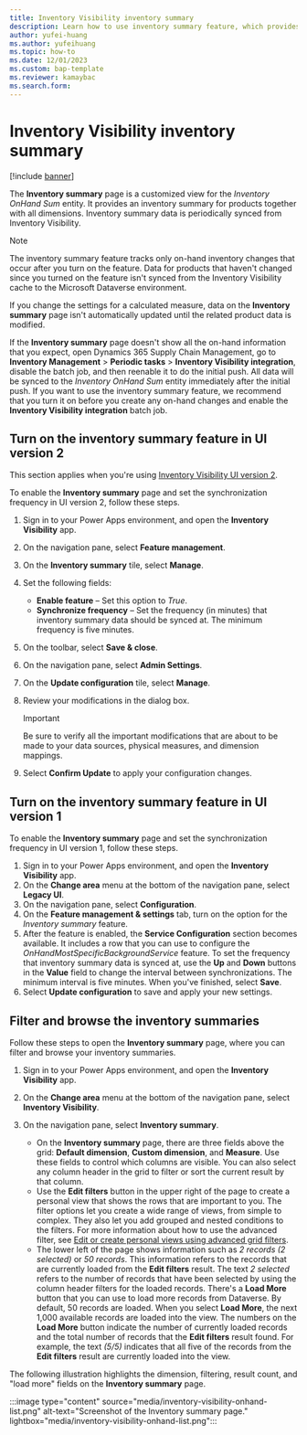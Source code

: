 ```yaml
---
title: Inventory Visibility inventory summary
description: Learn how to use inventory summary feature, which provides an inventory summary for products together with all dimensions.
author: yufei-huang
ms.author: yufeihuang
ms.topic: how-to
ms.date: 12/01/2023
ms.custom: bap-template
ms.reviewer: kamaybac
ms.search.form:
---
```


# Inventory Visibility inventory summary

[!include [banner](../includes/banner.md)]

The **Inventory summary** page is a customized view for the *Inventory OnHand Sum* entity. It provides an inventory summary for products together with all dimensions. Inventory summary data is periodically synced from Inventory Visibility.

> [!NOTE]
> The inventory summary feature tracks only on-hand inventory changes that occur after you turn on the feature. Data for products that haven't changed since you turned on the feature isn't synced from the Inventory Visibility cache to the Microsoft Dataverse environment.
>
> If you change the settings for a calculated measure, data on the **Inventory summary** page isn't automatically updated until the related product data is modified.
>
> If the **Inventory summary** page doesn't show all the on-hand information that you expect, open Dynamics 365 Supply Chain Management, go to **Inventory Management** \> **Periodic tasks** \> **Inventory Visibility integration**, disable the batch job, and then reenable it to do the initial push. All data will be synced to the *Inventory OnHand Sum* entity immediately after the initial push. If you want to use the inventory summary feature, we recommend that you turn it on before you create any on-hand changes and enable the **Inventory Visibility integration** batch job.

## Turn on the inventory summary feature in UI version 2

This section applies when you're using [Inventory Visibility UI version 2](inventory-visibility-ui-version-2.md).

To enable the **Inventory summary** page and set the synchronization frequency in UI version 2, follow these steps.

1. Sign in to your Power Apps environment, and open the **Inventory Visibility** app.
1. On the navigation pane, select **Feature management**.
1. On the **Inventory summary** tile, select **Manage**.
1. Set the following fields:

    - **Enable feature** – Set this option to *True*.
    - **Synchronize frequency** – Set the frequency (in minutes) that inventory summary data should be synced at. The minimum frequency is five minutes.

1. On the toolbar, select **Save & close**.
1. On the navigation pane, select **Admin Settings**.
1. On the **Update configuration** tile, select **Manage**.
1. Review your modifications in the dialog box.

    > [!IMPORTANT]
    > Be sure to verify all the important modifications that are about to be made to your data sources, physical measures, and dimension mappings.

1. Select **Confirm Update** to apply your configuration changes.

## Turn on the inventory summary feature in UI version 1

To enable the **Inventory summary** page and set the synchronization frequency in UI version 1, follow these steps.

1. Sign in to your Power Apps environment, and open the **Inventory Visibility** app.
1. On the **Change area** menu at the bottom of the navigation pane, select **Legacy UI**.
1. On the navigation pane, select **Configuration**.
1. On the **Feature management & settings** tab, turn on the option for the *Inventory summary* feature.
1. After the feature is enabled, the **Service Configuration** section becomes available. It includes a row that you can use to configure the *OnHandMostSpecificBackgroundService* feature. To set the frequency that inventory summary data is synced at, use the **Up** and **Down** buttons in the **Value** field to change the interval between synchronizations. The minimum interval is five minutes. When you've finished, select **Save**.
1. Select **Update configuration** to save and apply your new settings.

## <a name="additional-tip-for-viewing-data"></a>Filter and browse the inventory summaries

Follow these steps to open the **Inventory summary** page, where you can filter and browse your inventory summaries. <!--KFM: Is this the same for both UI versions? If so, we should probably mention that. -->

1. Sign in to your Power Apps environment, and open the **Inventory Visibility** app.
1. On the **Change area** menu at the bottom of the navigation pane, select **Inventory Visibility**.
1. On the navigation pane, select **Inventory summary**.

    - On the **Inventory summary** page, there are three fields above the grid: **Default dimension**, **Custom dimension**, and **Measure**. Use these fields to control which columns are visible. You can also select any column header in the grid to filter or sort the current result by that column. 
    - Use the **Edit filters** button in the upper right of the page to create a personal view that shows the rows that are important to you. The filter options let you create a wide range of views, from simple to complex. They also let you add grouped and nested conditions to the filters. For more information about how to use the advanced filter, see [Edit or create personal views using advanced grid filters](/powerapps/user/grid-filters-advanced).
    - The lower left of the page shows information such as *2 records (2 selected)* or *50 records*. This information refers to the records that are currently loaded from the **Edit filters** result. The text *2 selected* refers to the number of records that have been selected by using the column header filters for the loaded records. There's a **Load More** button that you can use to load more records from Dataverse. By default, 50 records are loaded. When you select **Load More**, the next 1,000 available records are loaded into the view. The numbers on the **Load More** button indicate the number of currently loaded records and the total number of records that the **Edit filters** result found. For example, the text *(5/5)* indicates that all five of the records from the **Edit filters** result are currently loaded into the view.

The following illustration highlights the dimension, filtering, result count, and "load more" fields on the **Inventory summary** page.

:::image type="content" source="media/inventory-visibility-onhand-list.png" alt-text="Screenshot of the Inventory summary page." lightbox="media/inventory-visibility-onhand-list.png":::
